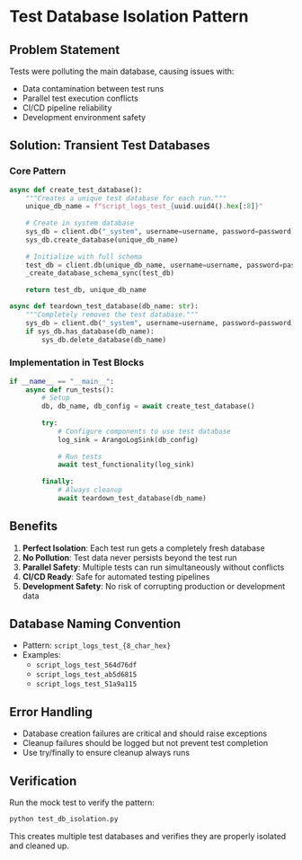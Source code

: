 # Test Database Isolation Pattern

## Problem Statement
Tests were polluting the main database, causing issues with:
- Data contamination between test runs
- Parallel test execution conflicts
- CI/CD pipeline reliability
- Development environment safety

## Solution: Transient Test Databases

### Core Pattern
```python
async def create_test_database():
    """Creates a unique test database for each run."""
    unique_db_name = f"script_logs_test_{uuid.uuid4().hex[:8]}"
    
    # Create in system database
    sys_db = client.db("_system", username=username, password=password)
    sys_db.create_database(unique_db_name)
    
    # Initialize with full schema
    test_db = client.db(unique_db_name, username=username, password=password)
    _create_database_schema_sync(test_db)
    
    return test_db, unique_db_name

async def teardown_test_database(db_name: str):
    """Completely removes the test database."""
    sys_db = client.db("_system", username=username, password=password)
    if sys_db.has_database(db_name):
        sys_db.delete_database(db_name)
```

### Implementation in Test Blocks
```python
if __name__ == "__main__":
    async def run_tests():
        # Setup
        db, db_name, db_config = await create_test_database()
        
        try:
            # Configure components to use test database
            log_sink = ArangoLogSink(db_config)
            
            # Run tests
            await test_functionality(log_sink)
            
        finally:
            # Always cleanup
            await teardown_test_database(db_name)
```

## Benefits

1. **Perfect Isolation**: Each test run gets a completely fresh database
2. **No Pollution**: Test data never persists beyond the test run
3. **Parallel Safety**: Multiple tests can run simultaneously without conflicts
4. **CI/CD Ready**: Safe for automated testing pipelines
5. **Development Safety**: No risk of corrupting production or development data

## Database Naming Convention
- Pattern: `script_logs_test_{8_char_hex}`
- Examples:
  - `script_logs_test_564d76df`
  - `script_logs_test_ab5d6815`
  - `script_logs_test_51a9a115`

## Error Handling
- Database creation failures are critical and should raise exceptions
- Cleanup failures should be logged but not prevent test completion
- Use try/finally to ensure cleanup always runs

## Verification
Run the mock test to verify the pattern:
```bash
python test_db_isolation.py
```

This creates multiple test databases and verifies they are properly isolated and cleaned up.
